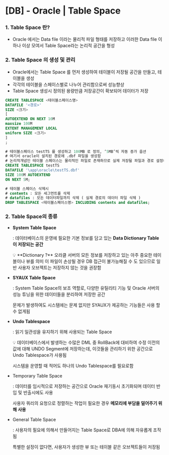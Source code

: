 # [DB] - Oracle | Table Space

### 1. Table Space 란?

- Oracle 에서는 Data file 이라는 물리적 파일 형태를 저장하고 이러한 Data file 이 하나 이상 모여서 Table Space라는 논리적 공간을 형성

### 2. Table Space 의 생성 및 관리

- Oracle에서는 Table Space 를 먼저 생성하여 테이블이 저장될 공간을 만들고, 테이블을 생성
- 각각의 테이블을 스페이스별로 나누어 관리함으로써 성능향상
- Table Space 생성시 정의된 용량만큼 저장공간이 확보되어 데이터가 저장

```sql
CREATE TABLESPACE <테이블스페이스명>
DATAFILE '<경로>'
SIZE <크기> 
[
AUTOEXTEND ON NEXT 10M
maxsize 100M
EXTENT MANAGEMENT LOCAL
uniform SIZE <크기>
]
;

# 테이블스페이스 testTS 를 생성하고 100MB 로 정의, ‘5MB’씩 자동 증가 옵션
# 여기서 oracle이 설치된 경로에 .dbf 파일을 생성함
# 논리적개념인 테이블 스페이스는 물리적인 파일로 존재하므로 실제 저장될 파일과 경로 설정하여야함.
CREATE TABLESPACE testTS
DATAFILE '\app\oracle\testTS.dbf' 
SIZE 100M AUTOEXTEND 
ON NEXT 5M;

# 테이블 스페이스 삭제시
# contents : 모든 세그먼트를 삭제
# datafiles : 모든 데이터파일까지 삭제 ( 실제 경로의 데이터 파일 삭제 )
DROP TABLESPACE <테이블스페이스명> INCLUDING contents and datafiles;
```

### 2. Table Space의 종류

- **System Table Space**
    
    : 데이터베이스의 운영에 필요한 기본 정보를 담고 있는 **Data Dictionary Table 이 저장되는 공간**
    
    <aside>
    💡 **Dictionary ?**
    오라클 서버의 모든 정보를 저장하고 있는 아주 중요한 테이블이나 뷰를 의미 이 파일이 손상될 경우 DB 접근이 불가능해질 수 도 있으므로 일반 사용자 오브젝트는 저장하지 않는 것을 권장함
    
    </aside>
    
- **SYAUX Table Space**
    
    : System Table Space의 보조 역할로,  다양한 유틸리티 기능 및 Oracle 서버의 성능 튜닝을 위한 데이터들을 분리하여 저장한 공간
    
    문제가 발생하여도 시스템에는 문제 없지만 SYAUX가 제공하는 기능들은 사용 할 수 없게됨
    
- **Undo Tablespace**
    
    : 읽기 일관성을 유지하기 위해 사용되는 Table Space
    
    <aside>
    💡 데이터베이스에서 발생하는 수많은 DML 중 RollBack에 대비하여 수정 이전의 값에 대해 UNDO Segment에 저장하는데, 이것들을 관리하기 위한 공간으로 Undo Tablespace가 사용됨
    
    </aside>
    
    시스템을 운영할 때 적어도 하나의 Undo Tablespace를 필요로함
    
- Temporary Table Space
    
    : 데이터를 임시적으로 저장하는 공간으로 Oracle 재기동시 초기화되며 데이터 반입 및 반출시에도 사용
    
    사용자 쿼리의 요청으로 정렬하는 작업이 필요한 경우 **메모리에 부담을 덜어주기 위해 사용**
    
- General Table Space
    
    : 사용자의 필요에 의해서 만들어지는 Table Space로 DBA에 의해 자유롭게 조작됨 
    
    특별한 설정이 없다면, 사용자가 생성한 뷰 또는 테이블 같은 오브젝트들이 저장됨